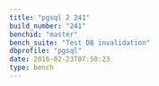 ```yaml
---
title: "pgsql 2 241"
build_number: "241"
benchid: "master"
bench_suite: "Test DB invalidation"
dbprofile: "pgsql"
date: 2016-02-23T07:50:23
type: bench
---
```

